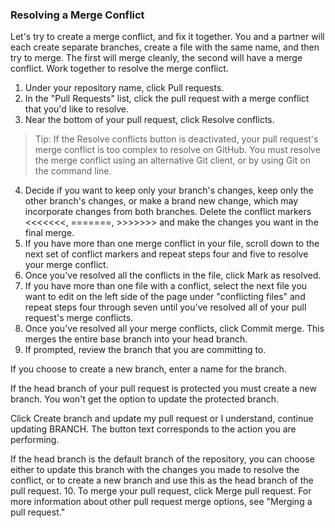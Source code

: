 ### Resolving a Merge Conflict

Let's try to create a merge conflict, and fix it together. You and a partner will each create separate branches, create a file with the same name, and then try to merge. The first will merge cleanly, the second will have a merge conflict. Work together to resolve the merge conflict.

1. Under your repository name, click  Pull requests.
1. In the "Pull Requests" list, click the pull request with a merge conflict that you'd like to resolve.
1. Near the bottom of your pull request, click Resolve conflicts.
>Tip: If the Resolve conflicts button is deactivated, your pull request's merge conflict is too complex to resolve on GitHub. You must resolve the merge conflict using an alternative Git client, or by using Git on the command line. 
4. Decide if you want to keep only your branch's changes, keep only the other branch's changes, or make a brand new change, which may incorporate changes from both branches. Delete the conflict markers <<<<<<<, =======, >>>>>>> and make the changes you want in the final merge.
5. If you have more than one merge conflict in your file, scroll down to the next set of conflict markers and repeat steps four and five to resolve your merge conflict.
6. Once you've resolved all the conflicts in the file, click Mark as resolved.
7. If you have more than one file with a conflict, select the next file you want to edit on the left side of the page under "conflicting files" and repeat steps four through seven until you've resolved all of your pull request's merge conflicts.
8. Once you've resolved all your merge conflicts, click Commit merge. This merges the entire base branch into your head branch.
9. If prompted, review the branch that you are committing to.

If you choose to create a new branch, enter a name for the branch.

If the head branch of your pull request is protected you must create a new branch. You won't get the option to update the protected branch.

Click Create branch and update my pull request or I understand, continue updating BRANCH. The button text corresponds to the action you are performing.

If the head branch is the default branch of the repository, you can choose either to update this branch with the changes you made to resolve the conflict, or to create a new branch and use this as the head branch of the pull request.
10. To merge your pull request, click Merge pull request. For more information about other pull request merge options, see "Merging a pull request."
